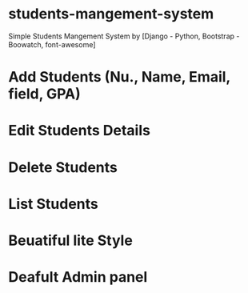 # students-mangement-system
Simple Students Mangement System by [Django - Python, Bootstrap - Boowatch, font-awesome]

# Add Students (Nu., Name, Email, field, GPA)
# Edit Students Details
# Delete Students
# List Students
# Beuatiful lite Style
# Deafult Admin panel
